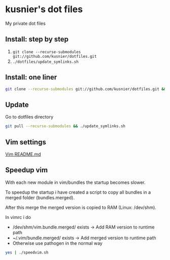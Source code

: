 # kusnier's dot files

My private dot files

## Install: step by step

1. `git clone --recurse-submodules git://github.com/kusnier/dotfiles.git`
2. `./dotfiles/update_symlinks.sh`

## Install: one liner

```bash
git clone --recurse-submodules git://github.com/kusnier/dotfiles.git && ./dotfiles/update_symlinks.sh
```

## Update

Go to dotfiles directory

```bash
git pull --recurse-submodules && ./update_symlinks.sh
```

## Vim settings

[Vim README.md][vimreadme]

## Speedup vim

With each new module in vim/bundles the startup becomes slower.

To speedup the startup i have created a script to copy all bundles in a merged folder (bundles.merged).

After this merge the merged version is copied to RAM (Linux: /dev/shm).

In vimrc i do

*   /dev/shm/vim.bundle.merged/ exists -> Add RAM version to runtime path
*   ~/.vim/bundle.merged/ exists -> Add merged version to runtime path
*   Otherwise use pathogen in the normal way

```bash
yes | ./speedvim.sh
```

[vimreadme]: https://github.com/kusnier/dotfiles/tree/master/home/vim#readme
